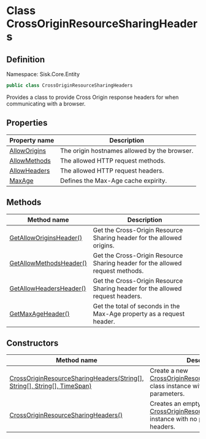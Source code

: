 # Class CrossOriginResourceSharingHeaders

## Definition
Namespace: Sisk.Core.Entity

```csharp
public class CrossOriginResourceSharingHeaders
```

Provides a class to provide Cross Origin response headers for when communicating with a browser.

## Properties

| Property name | Description |
| --- | --- |
| [AllowOrigins](/spec/Sisk/Core/Entity/CrossOriginResourceSharingHeaders/AllowOrigins) | The origin hostnames allowed by the browser. | 
| [AllowMethods](/spec/Sisk/Core/Entity/CrossOriginResourceSharingHeaders/AllowMethods) | The allowed HTTP request methods. | 
| [AllowHeaders](/spec/Sisk/Core/Entity/CrossOriginResourceSharingHeaders/AllowHeaders) | The allowed HTTP request headers. | 
| [MaxAge](/spec/Sisk/Core/Entity/CrossOriginResourceSharingHeaders/MaxAge) | Defines the Max-Age cache expirity. | 

## Methods

| Method name | Description |
| --- | --- |
| [GetAllowOriginsHeader()](/spec/Sisk/Core/Entity/CrossOriginResourceSharingHeaders/GetAllowOriginsHeader--) | Get the Cross-Origin Resource Sharing header for the allowed origins. | 
| [GetAllowMethodsHeader()](/spec/Sisk/Core/Entity/CrossOriginResourceSharingHeaders/GetAllowMethodsHeader--) | Get the Cross-Origin Resource Sharing header for the allowed request methods. | 
| [GetAllowHeadersHeader()](/spec/Sisk/Core/Entity/CrossOriginResourceSharingHeaders/GetAllowHeadersHeader--) | Get the Cross-Origin Resource Sharing header for the allowed request headers. | 
| [GetMaxAgeHeader()](/spec/Sisk/Core/Entity/CrossOriginResourceSharingHeaders/GetMaxAgeHeader--) | Get the total of seconds in the Max-Age property as a request header. | 

## Constructors

| Method name | Description |
| --- | --- |
| [CrossOriginResourceSharingHeaders(String[], String[], String[], TimeSpan)](/spec/Sisk/Core/Entity/CrossOriginResourceSharingHeaders/_ctor--String[]-String[]-String[]-TimeSpan) | Create a new [CrossOriginResourceSharingHeaders](/spec/Sisk/Core/Entity/CrossOriginResourceSharingHeaders) class instance with given parameters. | 
| [CrossOriginResourceSharingHeaders()](/spec/Sisk/Core/Entity/CrossOriginResourceSharingHeaders/_ctor--) | Creates an empty [CrossOriginResourceSharingHeaders](/spec/Sisk/Core/Entity/CrossOriginResourceSharingHeaders) instance with no predefined CORS headers. | 

